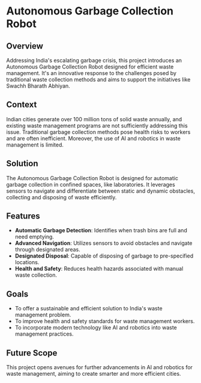 # Autonomous Garbage Collection Robot

## Overview
Addressing India's escalating garbage crisis, this project introduces an Autonomous Garbage Collection Robot designed for efficient waste management. It's an innovative response to the challenges posed by traditional waste collection methods and aims to support the initiatives like Swachh Bharath Abhiyan.

## Context
Indian cities generate over 100 million tons of solid waste annually, and existing waste management programs are not sufficiently addressing this issue. Traditional garbage collection methods pose health risks to workers and are often inefficient. Moreover, the use of AI and robotics in waste management is limited.

## Solution
The Autonomous Garbage Collection Robot is designed for automatic garbage collection in confined spaces, like laboratories. It leverages sensors to navigate and differentiate between static and dynamic obstacles, collecting and disposing of waste efficiently.

## Features
- **Automatic Garbage Detection**: Identifies when trash bins are full and need emptying.
- **Advanced Navigation**: Utilizes sensors to avoid obstacles and navigate through designated areas.
- **Designated Disposal**: Capable of disposing of garbage to pre-specified locations.
- **Health and Safety**: Reduces health hazards associated with manual waste collection.

## Goals
- To offer a sustainable and efficient solution to India's waste management problem.
- To improve health and safety standards for waste management workers.
- To incorporate modern technology like AI and robotics into waste management practices.

## Future Scope
This project opens avenues for further advancements in AI and robotics for waste management, aiming to create smarter and more efficient cities.


